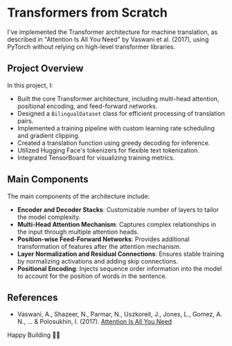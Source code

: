 # Transformers from Scratch

I've implemented the Transformer architecture for machine translation, as described in "Attention Is All You Need" by Vaswani et al. (2017), using PyTorch without relying on high-level transformer libraries.

## Project Overview

In this project, I:

- Built the core Transformer architecture, including multi-head attention, positional encoding, and feed-forward networks.
- Designed a `BilingualDataset` class for efficient processing of translation pairs.
- Implemented a training pipeline with custom learning rate scheduling and gradient clipping.
- Created a translation function using greedy decoding for inference.
- Utilized Hugging Face's tokenizers for flexible text tokenization.
- Integrated TensorBoard for visualizing training metrics.

## Main Components

The main components of the architecture include:

- **Encoder and Decoder Stacks**: Customizable number of layers to tailor the model complexity.
- **Multi-Head Attention Mechanism**: Captures complex relationships in the input through multiple attention heads.
- **Position-wise Feed-Forward Networks**: Provides additional transformation of features after the attention mechanism.
- **Layer Normalization and Residual Connections**: Ensures stable training by normalizing activations and adding skip connections.
- **Positional Encoding**: Injects sequence order information into the model to account for the position of words in the sentence.

## References

- Vaswani, A., Shazeer, N., Parmar, N., Uszkoreit, J., Jones, L., Gomez, A. N., ... & Polosukhin, I. (2017). [Attention Is All You Need](https://arxiv.org/abs/1706.03762)

Happy Building 🚀😊
